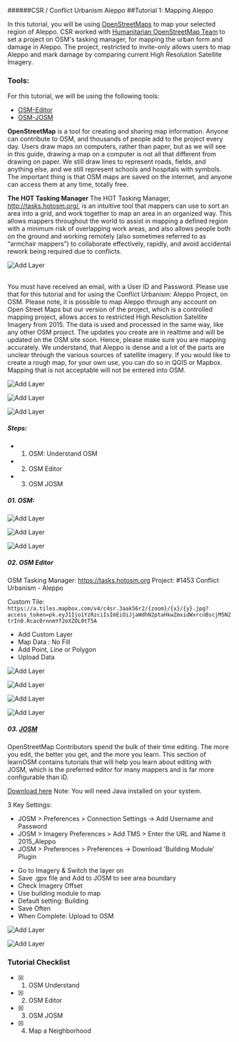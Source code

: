 ######CSR / Conflict Urbanism Aleppo 
##Tutorial 1: Mapping Aleppo

In this tutorial, you will be using [OpenStreetMaps](https://www.openstreetmap.org/#map=13/36.2022/37.1619) to map your selected region of Aleppo. CSR worked with [Humanitarian OpenStreetMap Team](https://hotosm.org/) to set a project on OSM's tasking manager, for mapping the urban form and damage in Aleppo. The project, restricted to invite-only allows users to map Aleppo and mark damage by comparing current High Resolution Satellite Imagery. 

### Tools:
For this tutorial, we will be using the following tools:
* [OSM-Editor](https://www.openstreetmap.org/edit?editor=id#map=13/36.2022/37.1619)
* [OSM-JOSM](https://josm.openstreetmap.de/)

**OpenStreetMap** 
is a tool for creating and sharing map information. Anyone can contribute to OSM, and thousands of people add to the project every day. Users draw maps on computers, rather than paper, but as we will see in this guide, drawing a map on a computer is not all that different from drawing on paper. We still draw lines to represent roads, fields, and anything else, and we still represent schools and hospitals with symbols. The important thing is that OSM maps are saved on the internet, and anyone can access them at any time, totally free.

**The HOT Tasking Manager**
The HOT Tasking Manager, http://tasks.hotosm.org/, is an intuitive tool that mappers can use to sort an area into a grid, and work together to map an area in an organized way. This allows mappers throughout the world to assist in mapping a defined region with a minimum risk of overlapping work areas, and also allows people both on the ground and working remotely (also sometimes referred to as “armchair mappers”) to collaborate effectively, rapidly, and avoid accidental rework being required due to conflicts.

![Add Layer](https://cloud.githubusercontent.com/assets/16892784/12695308/19f32304-c718-11e5-9d5f-c82c538e152d.png)

<br>
You must have received an email, with a User ID and Password. Please use that for this tutorial and for using the Conflict Urbanism: Aleppo Project, on OSM. Please note, it is possible to map Aleppo through any account on Open Street Maps but our version of the project, which is a controlled mapping project, allows acces to restricted High Resolution Satellite Imagery from 2015. The data is used and processed in the same way, like any other OSM project. The updates you create are in realtime and will be updated on the OSM site soon. Hence, please make sure you are mapping accurately. We understand, that Aleppo is dense and a lot of the parts are unclear through the various sources of satellite imagery. If you would like to create a rough map, for your own use, you can do so in QGIS or Mapbox. Mapping that is not acceptable will not be entered into OSM. 
<br>

![Add Layer](https://cloud.githubusercontent.com/assets/16892784/12695309/21479de2-c718-11e5-8056-bdc8d58e0925.png)

![Add Layer](https://cloud.githubusercontent.com/assets/16892784/12695311/24f672d8-c718-11e5-9126-546588b1419d.png)

![Add Layer](https://cloud.githubusercontent.com/assets/16892784/12695312/298a57a6-c718-11e5-8347-30e4a7d041b1.png)

##### Steps:
  * 01. OSM: Understand OSM
  * 02. OSM Editor
  * 03. OSM JOSM

##### 01. OSM: 

![Add Layer](https://cloud.githubusercontent.com/assets/16892784/12695305/0dc448ec-c718-11e5-83b4-e1bb56574a98.png)

![Add Layer](https://cloud.githubusercontent.com/assets/16892784/12695304/0dc3d812-c718-11e5-90b6-f4c679e6dfae.png)

![Add Layer](https://cloud.githubusercontent.com/assets/16892784/12695307/11d985dc-c718-11e5-9c88-5b5ad87440af.png)

##### 02. OSM Editor
OSM Tasking Manager: https://tasks.hotosm.org
Project: #1453 Conflict Urbanism - Aleppo

Custom Tile:<br>
`https://a.tiles.mapbox.com/v4/c4sr.3aak56r2/{zoom}/{x}/{y}.jpg?access_token=pk.eyJ1IjoiYzRzciIsImEiOiJjaWdhN2ptaHkwZmxidWxrcnBscjM5N2trIn0.Rcac0rnnmYf2eXZOL0tT5A`

* Add Custom Layer
* Map Data : No Fill
* Add Point, Line or Polygon
* Upload Data

![Add Layer](https://cloud.githubusercontent.com/assets/16892784/12695314/2dee6c4c-c718-11e5-92ff-4eaa8abce905.png)

![Add Layer](https://cloud.githubusercontent.com/assets/16892784/12695315/34481a8e-c718-11e5-9531-540d8231bc85.png)

![Add Layer](https://cloud.githubusercontent.com/assets/16892784/12695320/473a0fe4-c718-11e5-9489-8be057f7d041.png)

![Add Layer](https://cloud.githubusercontent.com/assets/16892784/12695321/4c4dc282-c718-11e5-8d35-c5e897e0d329.png)


##### 03. [JOSM](http://learnosm.org/en/josm/)

OpenStreetMap Contributors spend the bulk of their time editing. The more you edit, the better you get, and the more you learn. This section of learnOSM contains tutorials that will help you learn about editing with JOSM, which is the preferred editor for many mappers and is far more configurable than iD.

[Download here](josm.openstreetmap.de)
Note: You will need Java installed on your system.

3 Key Settings: 
+ JOSM > Preferences > Connection Settings -> Add Username and Password
+ JOSM > Imagery Preferences > Add TMS > Enter the URL and Name it 2015_Aleppo
+ JOSM > Preferences >  Preferences -> Download 'Building Module' Plugin

* Go to Imagery & Switch the layer on
* Save .gpx file and Add to JOSM to see area boundary
* Check Imagery Offset
* Use building module to map
* Default setting: Building
* Save Often
* When Complete: Upload to OSM

![Add Layer](https://cloud.githubusercontent.com/assets/16892784/12695326/63e8d012-c718-11e5-91da-8079382860e9.png)

![Add Layer](https://cloud.githubusercontent.com/assets/16892784/12695318/3ea3ddd8-c718-11e5-972e-93a3097bf3d3.png)


 ### Tutorial Checklist
- [x] 01. OSM Understand
- [x] 02. OSM Editor 
- [x] 03. OSM JOSM
- [x] 04. Map a Neighborhood


